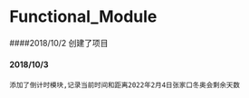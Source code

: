  # Functional_Module
####2018/10/2
     创建了项目

####       2018/10/3
    添加了倒计时模块,记录当前时间和距离2022年2月4日张家口冬奥会剩余天数
